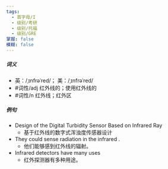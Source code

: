 ```yaml
---
tags:
  - 首字母/I
  - 级别/考研
  - 级别/托福
  - 级别/GRE
掌握: false
模糊: false
---
```

##### 词义
- 英：/ˌɪnfrəˈred/； 美：/ˌɪnfrəˈred/
- #词性/adj  红外线的；使用红外线的
- #词性/n  红外线；红外区
##### 例句
- Design of the Digital Turbidity Sensor Based on Infrared Ray
	- 基于红外线的数字式浑浊度传感器设计
- They could sense radiation in the infrared .
	- 他们能够感到红外线的辐射。
- Infrared detectors have many uses
	- 红外探测器有多种用途。
